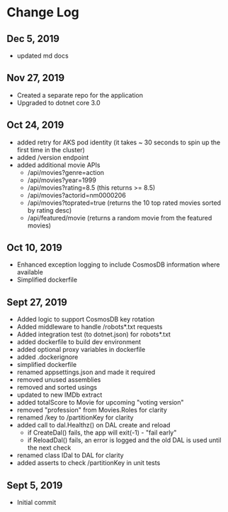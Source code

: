 # Change Log

## Dec 5, 2019

- updated md docs

## Nov 27, 2019

- Created a separate repo for the application
- Upgraded to dotnet core 3.0

## Oct 24, 2019

- added retry for AKS pod identity (it takes ~ 30 seconds to spin up the first time in the cluster)
- added /version endpoint
- added additional movie APIs
  - /api/movies?genre=action
  - /api/movies?year=1999
  - /api/movies?rating=8.5 (this returns >= 8.5)
  - /api/movies?actorid=nm0000206
  - /api/movies?toprated=true (returns the 10 top rated movies sorted by rating desc)
  - /api/featured/movie (returns a random movie from the featured movies)

## Oct 10, 2019

- Enhanced exception logging to include CosmosDB information where available
- Simplified dockerfile

## Sept 27, 2019

- Added logic to support CosmosDB key rotation
- Added middleware to handle /robots*.txt requests
- Added integration test (to dotnet.json) for robots*.txt
- added dockerfile to build dev environment
- added optional proxy variables in dockerfile
- added .dockerignore
- simplified dockerfile
- renamed appsettings.json and made it required
- removed unused assemblies
- removed and sorted usings
- updated to new IMDb extract
- added totalScore to Movie for upcoming "voting version"
- removed "profession" from Movies.Roles for clarity
- renamed /key to /partitionKey for clarity
- added call to dal.Healthz() on DAL create and reload
  - if CreateDal() fails, the app will exit(-1) - "fail early"
  - if ReloadDal() fails, an error is logged and the old DAL is used until the next check
- renamed class IDal to DAL for clarity
- added asserts to check /partitionKey in unit tests

## Sept 5, 2019

- Initial commit
